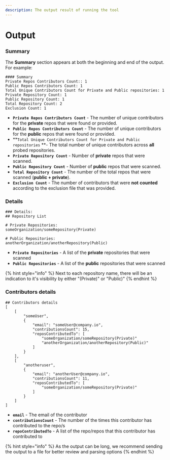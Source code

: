 ```yaml
---
description: The output result of running the tool
---
```


# Output

### Summary

The **Summary** section appears at both the beginning and end of the output. For example:

```
#### Summary
Private Repos Contributors Count:: 1
Public Repos Contributors Count: 1
Total Unique Contributors Count for Private and Public repositories: 1
Private Repository Count: 1
Public Repository Count: 1
Total Repository Count: 2
Exclusion Count: 1
```

* **`Private Repos Contributors Count`** - The number of unique contributors for the **private** repos that were found or provided.
* **`Public Repos Contributors Count`** - The number of unique contributors for the **public** repos that were found or provided.
* **`Total Unique Contributors Count for Private and Public repositories` **- The total number of unique contributors across **all** probed repositories.
* **`Private Repository Count`** - Number of **private** repos that were scanned.
* **`Public Repository Count`** - Number of **public** repos that were scanned.
* **`Total Repository Count`** - The number of the total repos that were scanned (**public + private**).
* **`Exclusion Count`** - The number of contributors that were **not** **counted** according to the exclusion file that was provided.

### Details

```
### Details:
## Repository List

# Private Repositories:
someOrganization/someRepository(Private)

# Public Repositories:
anotherOrganization/anotherRepository(Public)
```

* **`Private Repositories`** - A list of the **private** repositories that were scanned
* **`Public Repositories`** - A list of the **public** repositories that were scanned

{% hint style="info" %}
Next to each repository name, there will be an indication to it's visibility by either "(Private)" or "Public)"
{% endhint %}

### Contributors details

```
## Contributors details
[
    [
        "someUser",
        {
            "email": "someUser@company.io",
            "contributionsCount": 15,
            "reposContributedTo": [
                "someOrganization/someRepository(Private)"
                "anotherOrganization/anotherRepository(Public)"
            ]
        }
    ],
    [
        "anotheruser",
        {
            "email": "anotherUser@company.io",
            "contributionsCount": 11,
            "reposContributedTo": [
                "someOrganization/someRepository(Private)"
            ]
        }
    ]
]
```

* **`email`** - The email of the contributor
* **`contributionsCount`** - The number of the times this contributor has contributed to the repo/s
* **`repoContributedTo`** - A list of the repo/repos that this contributor has contributed to

{% hint style="info" %}
As the output can be long, we recommend sending the output to a file for better review and parsing options
{% endhint %}
